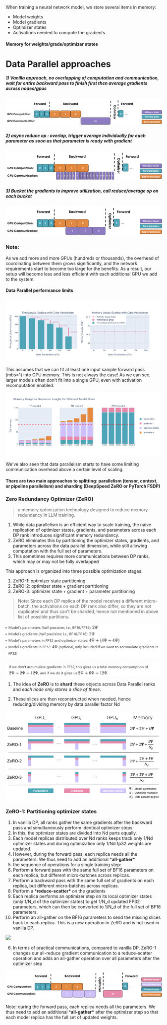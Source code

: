 When training a neural network model, we store several items in memory:

- Model weights
- Model gradients
- Optimizer states
- Activations needed to compute the gradients

#### Memory for weights/grads/optimizer states



# Data Parallel approaches

##### 1) Vanilla approach, no overlapping of computation and communication, wait for entire backward pass to finish first then average gradients across nodes/gpus

![](./assets/image-20250625000622418.png)

##### 2) async reduce op : overlap, trigger average individually for each parameter as soon as that parameter is ready with gradient

![](./assets/image-20250625000649699.png)

##### 3) Bucket the gradients to improve utilization, call reduce/average op on each bucket

![image-20250625000713909](./assets/image-20250625000713909.png)



### Note: 

As we add more and more GPUs (hundreds or thousands), the overhead of  coordinating between them grows significantly, and the network  requirements start to become too large for the benefits. As a result,  our setup will become less and less efficient with each additional GPU  we add to the system.

#### Data Parallel performance limits

![image-20250718164313205](./assets/dp-limits.png)

This assumes that we can fit at least one input sample forward pass (mbs=1) into GPU memory. This is not always the case! As we can see, larger  models often don’t fit into a single GPU, even with activation  recomputation enabled.

![](./assets/dp-limits-2.png)

We've also seen that data parallelism starts to have some limiting communication overhead above a certain level of scaling.



#### There are two main approaches to splitting: parallelism (tensor,  context, or pipeline parallelism) and sharding (DeepSpeed ZeRO or  PyTorch FSDP)



### Zero Redundancy Optimizer (ZeRO)

>  a memory optimization technology designed to reduce memory redundancy in LLM training.

1. While data parallelism is an efficient way to scale training, the naive  replication of optimizer states, gradients, and parameters across each  DP rank introduces significant memory redundancy. 
2. ZeRO eliminates this by partitioning the optimizer states, gradients,  and parameters across the data parallel dimension, while still allowing  computation with the full set of parameters. 
3.  This sometimes requires more communications between DP ranks, which may or may not be fully overlapped



This approach is organized into three possible optimization stages:

1. ZeRO-1: optimizer state partitioning
2. ZeRO-2: optimizer state + gradient partitioning
3. ZeRO-3: optimizer state + gradient + parameter partitioning

> Note: Since each DP replica of the model receives a different micro-batch, the activations on each DP rank also differ, so they are not duplicated and thus can’t be sharded, hence not mentioned in above list of possible partitions.



![](./assets/image-20250718223119102.png)

![](./assets/image-20250718232430935.png)

1. The idea of **ZeRO** is to **shard** these objects across Data Parallel ranks and *each node only stores a slice of these*.

2. These slices are then reconstructed when needed, hence reducing/dividing memory by data parallel factor Nd



![](./assets/image-20250718232521043.png)

### ZeRO-1: Partitioning optimizer states

1. In vanilla DP, all ranks gather the same gradients after the backward pass and simultaneously perform identical optimizer steps
2. In this, the optimizer states are divided into Nd parts equally.
3. Each model replicas distributed over Nd ranks keeps track only 1/Nd optimizer states and during optimization only 1/Nd fp32 weights are updated.
4. However, during the forward pass, each replica needs all the parameters. We thus need to add an additional ***all-gather\***
5.  the sequence of operations for a single training step:
   1. Perform a forward pass with the same full set of BF16 parameters on each replica, but different micro-batches across replicas.
   2. Perform a backward pass with the same full set of gradients on each replica, but different micro-batches across replicas.
   3. Perform a ***reduce-scatter\*** on the gradients 
   4. Each replica performs an optimizer step on its local optimizer states (only 1/N_d of the optimizer states) to get  1/N_d updated FP32 parameters, which can then be converted to 1/N_d of the full set of BF16 parameters.
   5. Perform an all-gather on the BF16 parameters to send the missing slices  back to each replica. This is a new operation in ZeRO and is not used in vanilla DP.

![](https://github.com/manu-chauhan/tiny-accelerate-scratch/blob/main/assets/dp_zero1.gif)



6. In terms of practical communications, compared to vanilla DP, ZeRO-1  changes our all-reduce gradient communication to a reduce-scatter  operation and adds an all-gather operation over all parameters after the optimizer step



![](./assets/dp_zero1_overlap.svg)

Note: during the forward pass, each replica needs all the parameters. We thus need to add an additional ***all-gather\*** after the optimizer step so that each model replica has  the full set of updated weights.
